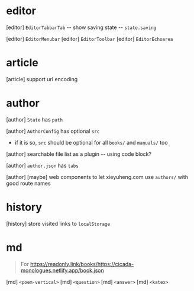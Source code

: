 # editor

[editor] `EditorTabbarTab` -- show saving state -- `state.saving`

[editor] `EditorMenubar`
[editor] `EditorToolbar`
[editor] `EditorEchoarea`

# article

[article] support url encoding

# author

[author] `State` has `path`

[author] `AuthorConfig` has optional `src`

- if it is so, `src` should be optional for all `books/` and `manuals/` too

[author] searchable file list as a plugin -- using code block?

[author] `author.json` has `tabs`

[author] [maybe] web components to let xieyuheng.com use `authors/` with good route names

# history

[history] store visited links to `localStorage`

# md

> For https://readonly.link/books/https://cicada-monologues.netlify.app/book.json

[md] `<poem-vertical>`
[md] `<question>`
[md] `<answer>`
[md] `<katex>`

